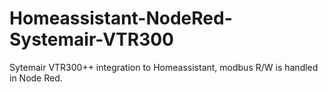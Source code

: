 # Homeassistant-NodeRed-Systemair-VTR300
Sytemair VTR300++ integration to Homeassistant, modbus R/W is handled in Node Red.

